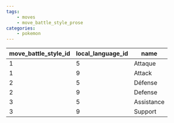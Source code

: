 ```yaml
---
tags:
    - moves
    - move_battle_style_prose
categories:
    - pokemon
---
```


| move_battle_style_id | local_language_id |    name    |
|----------------------|-------------------|------------|
| 1                    | 5                 | Attaque    |
| 1                    | 9                 | Attack     |
| 2                    | 5                 | Défense    |
| 2                    | 9                 | Defense    |
| 3                    | 5                 | Assistance |
| 3                    | 9                 | Support    |
